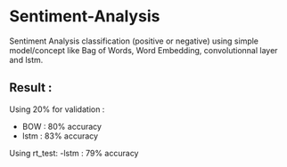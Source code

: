 # Sentiment-Analysis

Sentiment Analysis classification (positive or negative) using simple model/concept like Bag of Words, Word Embedding, convolutionnal layer and lstm.

## Result :
Using 20% for validation :
- BOW : 80% accuracy
- lstm : 83% accuracy

Using rt\_test:
-lstm : 79% accuracy 
